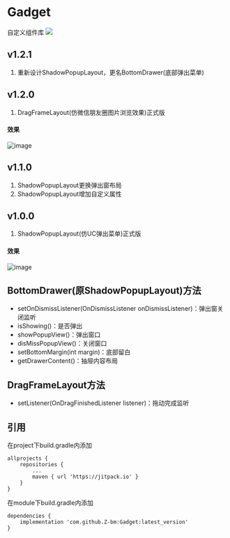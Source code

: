 # Gadget
自定义组件库 [![](https://www.jitpack.io/v/Z-bm/Gadget.svg)](https://www.jitpack.io/#Z-bm/Gadget)

## v1.2.1
1. 重新设计ShadowPopupLayout，更名BottomDrawer(底部弹出菜单)

## v1.2.0
1. DragFrameLayout(仿微信朋友圈图片浏览效果)正式版
#### 效果

![image](https://github.com/Z-bm/Gadget/blob/master/img/drag.gif)

## v1.1.0
1. ShadowPopupLayout更换弹出窗布局
2. ShadowPopupLayout增加自定义属性

## v1.0.0
1. ShadowPopupLayout(仿UC弹出菜单)正式版
#### 效果

![image](https://github.com/Z-bm/Gadget/blob/master/img/popup.gif)


BottomDrawer(原ShadowPopupLayout)方法
-
* setOnDismissListener(OnDismissListener onDismissListener)：弹出窗关闭监听
* isShowing()：是否弹出
* showPopupView()：弹出窗口
* disMissPopupView()：关闭窗口
* setBottomMargin(int margin)：底部留白
* getDrawerContent()：抽屉内容布局

DragFrameLayout方法
----------------
* setListener(OnDragFinishedListener listener)：拖动完成监听

引用
-
在project下build.gradle内添加
```
allprojects {
	repositories {
		...
		maven { url 'https://jitpack.io' }
	}
}
```

在module下build.gradle内添加
```
dependencies {
	implementation 'com.github.Z-bm:Gadget:latest_version'
}
```
